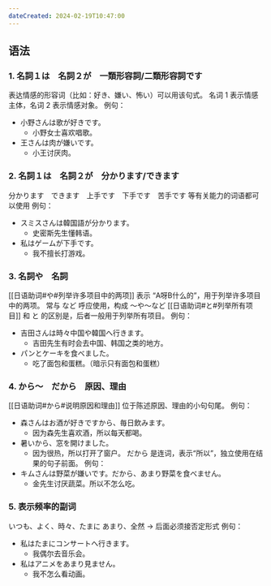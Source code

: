 ```yaml
---
dateCreated: 2024-02-19T10:47:00
---
```

## 语法
### 1. 名詞１は　名詞２が　一類形容詞/二類形容詞です
表达情感的形容词（比如：好き、嫌い、怖い）可以用该句式。
名词 1 表示情感主体，名词 2 表示情感对象。
例句：
- 小野さんは歌が好きです。
	- 小野女士喜欢唱歌。
- 王さんは肉が嫌いです。
	- 小王讨厌肉。
### 2. 名詞１は　名詞２が　分かります/できます
分かります　できます　上手です　下手です　苦手です 等有关能力的词语都可以使用
例句：
- スミスさんは韓国語が分かります。
	- 史密斯先生懂韩语。
- 私はゲームが下手です。
	- 我不擅长打游戏。
### 3. 名詞や　名詞
[[日语助词#や#列举许多项目中的两项]]
表示 “A呀B什么的”，用于列举许多项目中的两项。
常与 など 呼应使用，构成 〜や〜など
[[日语助词#と#列举所有项目]]
和 と 的区别是，后者一般用于列举所有项目。
例句：
- 吉田さんは時々中国や韓国へ行きます。
	- 吉田先生有时会去中国、韩国之类的地方。
- パンとケーキを食べました。
	- 吃了面包和蛋糕。（暗示只有面包和蛋糕）
### 4. から〜　だから　原因、理由
[[日语助词#から#说明原因和理由]]
位于陈述原因、理由的小句句尾。
例句：
- 森さんはお酒が好きですから、毎日飲みます。
	- 因为森先生喜欢酒，所以每天都喝。
- 暑いから、窓を開けました。
	- 因为很热，所以打开了窗户。
だから 是连词，表示“所以”，独立使用在结果的句子前面。
例句：
- キムさんは野菜が嫌いです。だから、あまり野菜を食べません。
	- 金先生讨厌蔬菜。所以不怎么吃。
### 5. 表示频率的副词
いつも、よく、時々、たまに
あまり、全然 -> 后面必须接否定形式
例句：
- 私はたまにコンサートへ行きます。
	- 我偶尔去音乐会。
- 私はアニメをあまり見ません。
	- 我不怎么看动画。
